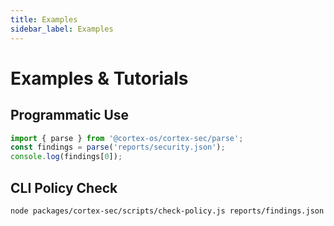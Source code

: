```yaml
---
title: Examples
sidebar_label: Examples
---
```


# Examples & Tutorials

## Programmatic Use

```js
import { parse } from '@cortex-os/cortex-sec/parse';
const findings = parse('reports/security.json');
console.log(findings[0]);
```

## CLI Policy Check

```bash
node packages/cortex-sec/scripts/check-policy.js reports/findings.json --high=0 --medium=5

```